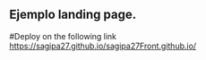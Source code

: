 ## Ejemplo landing page.

#Deploy on the following link https://sagipa27.github.io/sagipa27Front.github.io/


